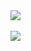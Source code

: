 
<img src="https://siasky.net/PAMDa3eNiHld351KfWjM1Ojs1IX2xNVXrSdKo5bsl5q6fg">

<br>
<br>
<img src="https://siasky.net/ZAAHEZqkuWIut1m8xhPY-yGQvicKXNbV_38GS-trZploSQ">

